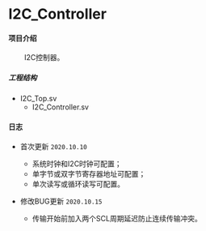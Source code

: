 # I2C_Controller

#### 项目介绍
&#160; &#160; &#160; &#160; I2C控制器。

##### 工程结构

- I2C_Top.sv   
    - I2C_Controller.sv

#### 日志

* 首次更新 `2020.10.10`
    * 系统时钟和I2C时钟可配置；
    * 单字节或双字节寄存器地址可配置；
    * 单次读写或循环读写可配置。

* 修改BUG更新 `2020.10.15`
    * 传输开始前加入两个SCL周期延迟防止连续传输冲突。
